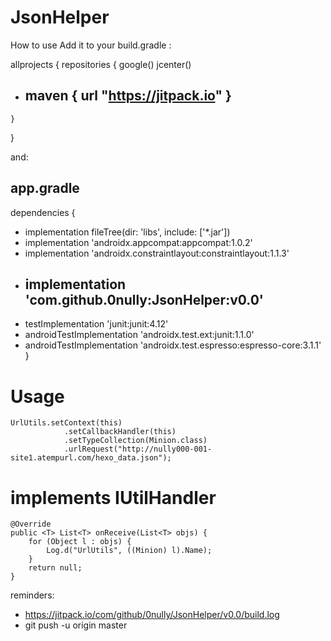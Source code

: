 # JsonHelper
How to use 
Add it to your build.gradle :

allprojects {
    repositories {
        google()
        jcenter()
*    ## maven { url "https://jitpack.io" } ##
    }
}

and:

## app.gradle

dependencies {
 *   implementation fileTree(dir: 'libs', include: ['*.jar'])
 *   implementation 'androidx.appcompat:appcompat:1.0.2'
 *   implementation 'androidx.constraintlayout:constraintlayout:1.1.3'
 *   ## implementation 'com.github.0nully:JsonHelper:v0.0' ##
 *   testImplementation 'junit:junit:4.12'
 *   androidTestImplementation 'androidx.test.ext:junit:1.1.0'
 *   androidTestImplementation 'androidx.test.espresso:espresso-core:3.1.1'
}

    
# Usage
    UrlUtils.setContext(this)
                .setCallbackHandler(this)
                .setTypeCollection(Minion.class)
                .urlRequest("http://nully000-001-site1.atempurl.com/hexo_data.json");


# implements IUtilHandler
    @Override
    public <T> List<T> onReceive(List<T> objs) {
        for (Object l : objs) {
            Log.d("UrlUtils", ((Minion) l).Name);
        }
        return null;
    }

reminders:
* https://jitpack.io/com/github/0nully/JsonHelper/v0.0/build.log
* git push -u origin master
